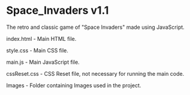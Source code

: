 # Space_Invaders v1.1

The retro and classic game of "Space Invaders" made using JavaScript.

index.html - Main HTML file.

style.css - Main CSS file.

main.js - Main JavaScript file.

cssReset.css - CSS Reset file, not necessary for running the main code.

Images - Folder containing Images used in the project.
